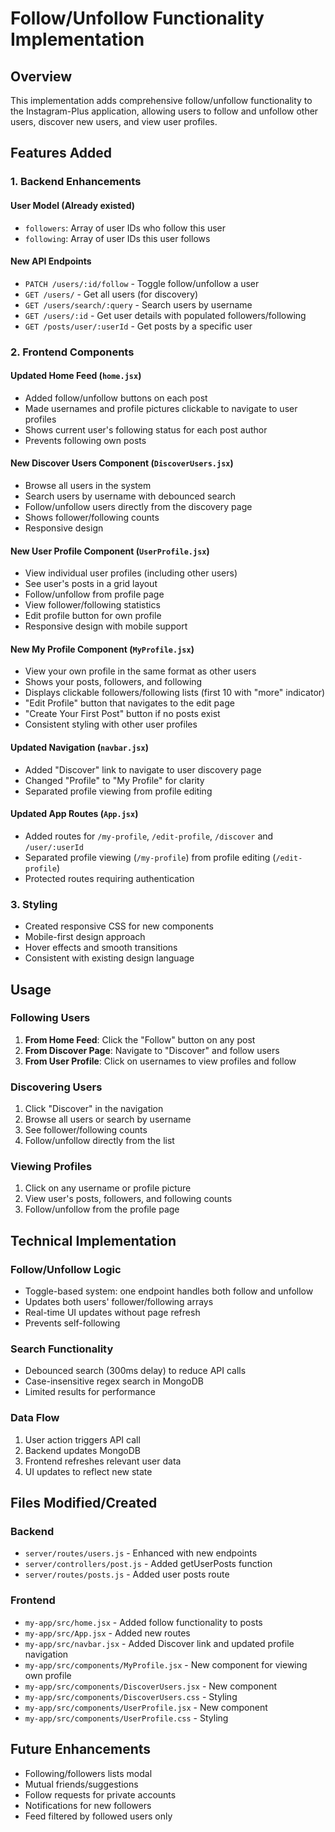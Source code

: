 # Follow/Unfollow Functionality Implementation

## Overview
This implementation adds comprehensive follow/unfollow functionality to the Instagram-Plus application, allowing users to follow and unfollow other users, discover new users, and view user profiles.

## Features Added

### 1. Backend Enhancements

#### User Model (Already existed)
- `followers`: Array of user IDs who follow this user
- `following`: Array of user IDs this user follows

#### New API Endpoints
- `PATCH /users/:id/follow` - Toggle follow/unfollow a user
- `GET /users/` - Get all users (for discovery)
- `GET /users/search/:query` - Search users by username
- `GET /users/:id` - Get user details with populated followers/following
- `GET /posts/user/:userId` - Get posts by a specific user

### 2. Frontend Components

#### Updated Home Feed (`home.jsx`)
- Added follow/unfollow buttons on each post
- Made usernames and profile pictures clickable to navigate to user profiles
- Shows current user's following status for each post author
- Prevents following own posts

#### New Discover Users Component (`DiscoverUsers.jsx`)
- Browse all users in the system
- Search users by username with debounced search
- Follow/unfollow users directly from the discovery page
- Shows follower/following counts
- Responsive design

#### New User Profile Component (`UserProfile.jsx`)
- View individual user profiles (including other users)
- See user's posts in a grid layout
- Follow/unfollow from profile page
- View follower/following statistics
- Edit profile button for own profile
- Responsive design with mobile support

#### New My Profile Component (`MyProfile.jsx`)
- View your own profile in the same format as other users
- Shows your posts, followers, and following
- Displays clickable followers/following lists (first 10 with "more" indicator)
- "Edit Profile" button that navigates to the edit page
- "Create Your First Post" button if no posts exist
- Consistent styling with other user profiles

#### Updated Navigation (`navbar.jsx`)
- Added "Discover" link to navigate to user discovery page
- Changed "Profile" to "My Profile" for clarity
- Separated profile viewing from profile editing

#### Updated App Routes (`App.jsx`)
- Added routes for `/my-profile`, `/edit-profile`, `/discover` and `/user/:userId`
- Separated profile viewing (`/my-profile`) from profile editing (`/edit-profile`)
- Protected routes requiring authentication

### 3. Styling
- Created responsive CSS for new components
- Mobile-first design approach
- Hover effects and smooth transitions
- Consistent with existing design language

## Usage

### Following Users
1. **From Home Feed**: Click the "Follow" button on any post
2. **From Discover Page**: Navigate to "Discover" and follow users
3. **From User Profile**: Click on usernames to view profiles and follow

### Discovering Users
1. Click "Discover" in the navigation
2. Browse all users or search by username
3. See follower/following counts
4. Follow/unfollow directly from the list

### Viewing Profiles
1. Click on any username or profile picture
2. View user's posts, followers, and following counts
3. Follow/unfollow from the profile page

## Technical Implementation

### Follow/Unfollow Logic
- Toggle-based system: one endpoint handles both follow and unfollow
- Updates both users' follower/following arrays
- Real-time UI updates without page refresh
- Prevents self-following

### Search Functionality
- Debounced search (300ms delay) to reduce API calls
- Case-insensitive regex search in MongoDB
- Limited results for performance

### Data Flow
1. User action triggers API call
2. Backend updates MongoDB
3. Frontend refreshes relevant user data
4. UI updates to reflect new state

## Files Modified/Created

### Backend
- `server/routes/users.js` - Enhanced with new endpoints
- `server/controllers/post.js` - Added getUserPosts function
- `server/routes/posts.js` - Added user posts route

### Frontend
- `my-app/src/home.jsx` - Added follow functionality to posts
- `my-app/src/App.jsx` - Added new routes
- `my-app/src/navbar.jsx` - Added Discover link and updated profile navigation
- `my-app/src/components/MyProfile.jsx` - New component for viewing own profile
- `my-app/src/components/DiscoverUsers.jsx` - New component
- `my-app/src/components/DiscoverUsers.css` - Styling
- `my-app/src/components/UserProfile.jsx` - New component
- `my-app/src/components/UserProfile.css` - Styling

## Future Enhancements
- Following/followers lists modal
- Mutual friends/suggestions
- Follow requests for private accounts
- Notifications for new followers
- Feed filtered by followed users only
